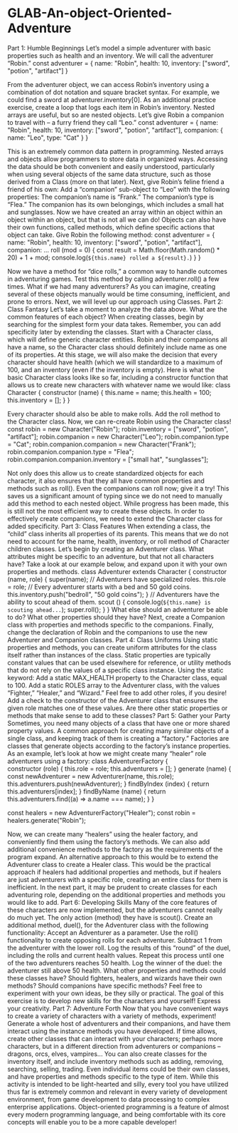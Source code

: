 # GLAB-An-object-Oriented-Adventure


Part 1: Humble Beginnings
Let’s model a simple adventurer with basic properties such as health and an inventory. 
We will call the adventurer “Robin.”
const adventurer = {
name: "Robin",
health: 10,
inventory: ["sword", "potion", "artifact"]
}

From the adventurer object, we can access Robin’s inventory using a combination of dot notation and square bracket syntax. For example, we could find a sword at adventurer.inventory[0].
As an additional practice exercise, create a loop that logs each item in Robin’s inventory.
Nested arrays are useful, but so are nested objects. Let’s give Robin a companion to travel with – a furry friend they call “Leo.”
const adventurer = {
name: "Robin",
health: 10,
inventory: ["sword", "potion", "artifact"],
companion: {
    name: "Leo",
    type: "Cat"
}
}

This is an extremely common data pattern in programming. Nested arrays and objects allow programmers to store data in organized ways. Accessing the data should be both convenient and easily understood, particularly when using several objects of the same data structure, such as those derived from a Class (more on that later).
Next, give Robin’s feline friend a friend of his own:
Add a “companion” sub-object to “Leo” with the following properties:
The companion’s name is “Frank.”
The companion’s type is “Flea.”
The companion has its own belongings, which includes a small hat and sunglasses.
Now we have created an array within an object within an object within an object, but that is not all we can do! Objects can also have their own functions, called methods, which define specific actions that object can take.
Give Robin the following method:
const adventurer = {
name: "Robin",
health: 10,
inventory: ["sword", "potion", "artifact"],
companion: ...
roll (mod = 0) {
const result = Math.floor(Math.random() * 20) + 1 + mod;
console.log(`${this.name} rolled a ${result}.`)
}
}

Now we have a method for “dice rolls,” a common way to handle outcomes in adventuring games. Test this method by calling adventurer.roll() a few times.
What if we had many adventurers? As you can imagine, creating several of these objects manually would be time consuming, inefficient, and prone to errors. 
Next, we will level up our approach using Classes.
Part 2: Class Fantasy
Let’s take a moment to analyze the data above. What are the common features of each object?
When creating classes, begin by searching for the simplest form your data takes. Remember, you can add specificity later by extending the classes.
Start with a Character class, which will define generic character entities. Robin and their companions all have a name, so the Character class should definitely include name as one of its properties. At this stage, we will also make the decision that every character should have health (which we will standardize to a maximum of 100, and an inventory (even if the inventory is empty).
Here is what the basic Character class looks like so far, including a constructor function that allows us to create new characters with whatever name we would like:
class Character {
  constructor (name) {
    this.name = name;
    this.health = 100;
    this.inventory = [];
  }
}

Every character should also be able to make rolls. Add the roll method to the Character class.
Now, we can re-create Robin using the Character class!
const robin = new Character("Robin");
robin.inventory = ["sword", "potion", "artifact"];
robin.companion = new Character("Leo");
robin.companion.type = "Cat";
robin.companion.companion = new Character("Frank");
robin.companion.companion.type = "Flea";
robin.companion.companion.inventory = ["small hat", "sunglasses"];

Not only does this allow us to create standardized objects for each character, it also ensures that they all have common properties and methods such as roll(). Even the companions can roll now; give it a try! This saves us a significant amount of typing since we do not need to manually add this method to each nested object.
While progress has been made, this is still not the most efficient way to create these objects. In order to effectively create companions, we need to extend the Character class for added specificity.
Part 3: Class Features
When extending a class, the “child” class inherits all properties of its parents. This means that we do not need to account for the name, health, inventory, or roll method of Character children classes.
Let’s begin by creating an Adventurer class. What attributes might be specific to an adventure, but that not all characters have? Take a look at our example below, and expand upon it with your own properties and methods.
class Adventurer extends Character {
  constructor (name, role) {
    super(name);
    // Adventurers have specialized roles.
    this.role = role;
    // Every adventurer starts with a bed and 50 gold coins.
    this.inventory.push("bedroll", "50 gold coins");
  }
  // Adventurers have the ability to scout ahead of them.
  scout () {
    console.log(`${this.name} is scouting ahead...`);
    super.roll();
  }
}
What else should an adventurer be able to do? What other properties should they have?
Next, create a Companion class with properties and methods specific to the companions.
Finally, change the declaration of Robin and the companions to use the new Adventurer and Companion classes.
Part 4: Class Uniforms
Using static properties and methods, you can create uniform attributes for the class itself rather than instances of the class. Static properties are typically constant values that can be used elsewhere for reference, or utility methods that do not rely on the values of a specific class instance.
Using the static keyword:
Add a static MAX_HEALTH property to the Character class, equal to 100.
Add a static ROLES array to the Adventurer class, with the values “Fighter,” “Healer,” and “Wizard.” Feel free to add other roles, if you desire!
Add a check to the constructor of the Adventurer class that ensures the given role matches one of these values.
Are there other static properties or methods that make sense to add to these classes?
Part 5: Gather your Party
Sometimes, you need many objects of a class that have one or more shared property values. A common approach for creating many similar objects of a single class, and keeping track of them is creating a “factory.”
Factories are classes that generate objects according to the factory’s instance properties.
As an example, let’s look at how we might create many “healer” role adventurers using a factory:
class AdventurerFactory {  
  constructor (role) {
    this.role = role;
    this.adventurers = [];
  }
  generate (name) {
    const newAdventurer = new Adventurer(name, this.role);
    this.adventurers.push(newAdventurer);
  }
  findByIndex (index) {
    return this.adventurers[index];
  }
  findByName (name) {
    return this.adventurers.find((a) => a.name === name);
  }
}

const healers = new AdventurerFactory("Healer");
const robin = healers.generate("Robin");

Now, we can create many “healers” using the healer factory, and conveniently find them using the factory’s methods. We can also add additional convenience methods to the factory as the requirements of the program expand.
An alternative approach to this would be to extend the Adventurer class to create a Healer class. This would be the practical approach if healers had additional properties and methods, but if healers are just adventurers with a specific role, creating an entire class for them is inefficient.
In the next part, it may be prudent to create classes for each adventuring role, depending on the additional properties and methods you would like to add.
Part 6: Developing Skills
Many of the core features of these characters are now implemented, but the adventurers cannot  really do much yet. The only action (method) they have is scout().
Create an additional method, duel(), for the Adventurer class with the following functionality:
Accept an Adventurer as a parameter.
Use the roll() functionality to create opposing rolls for each adventurer.
Subtract 1 from the adventurer with the lower roll.
Log the results of this “round” of the duel, including the rolls and current health values.
Repeat this process until one of the two adventurers reaches 50 health.
Log the winner of the duel: the adventurer still above 50 health.
What other properties and methods could these classes have? Should fighters, healers, and wizards have their own methods? Should companions have specific methods?
Feel free to experiment with your own ideas, be they silly or practical. The goal of this exercise is to develop new skills for the characters and yourself! Express your creativity.
Part 7: Adventure Forth
Now that you have convenient ways to create a variety of characters with a variety of methods, experiment! Generate a whole host of adventurers and their companions, and have them interact using the instance methods you have developed.
If time allows, create other classes that can interact with your characters; perhaps more characters, but in a different direction from adventurers or companions – dragons, orcs, elves, vampires...
You can also create classes for the inventory itself, and include inventory methods such as adding, removing, searching, selling, trading. Even individual items could be their own classes, and have properties and methods specific to the type of item.
While this activity is intended to be light-hearted and silly, every tool you have utilized thus far is extremely common and relevant in every variety of development environment, from game development to data processing to complex enterprise applications.
Object-oriented programming is a feature of almost every modern programming language, and being comfortable with its core concepts will enable you to be a more capable developer!